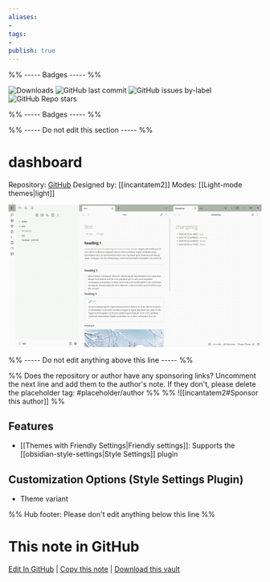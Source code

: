```yaml
---
aliases:
- 
tags: 
- 
publish: true
---
```


%% ----- Badges ----- %%

![Downloads](https://img.shields.io/badge/downloads-211-573E7A?style=for-the-badge&logo=)
![GitHub last commit](https://img.shields.io/github/last-commit/incantatem2/Obsidian-dashboard?color=573E7A&label=last%20update&logo=github&style=for-the-badge)
![GitHub issues by-label](https://img.shields.io/github/issues/incantatem2/Obsidian-dashboard/help%20wanted?color=573E7A&logo=github&style=for-the-badge) 
![GitHub Repo stars](https://img.shields.io/github/stars/incantatem2/Obsidian-dashboard?color=573E7A&logo=github&style=for-the-badge)

%% ----- Badges ----- %%

%% ----- Do not edit this section ----- %%

# dashboard

Repository: [GitHub](https://github.com/incantatem2/Obsidian-dashboard)
Designed by: [[incantatem2]]
Modes: [[Light-mode themes|light]]



![screenshot](https://github.com/incantatem2/Obsidian-dashboard/raw/HEAD/images/thumbnail.jpg)

%% ----- Do not edit anything above this line ----- %% 

%% Does the repository or author have any sponsoring links? Uncomment the next line and add them to the author's note. If they don't, please delete the placeholder tag: #placeholder/author %%
%% ![[incantatem2#Sponsor this author]] %%


## Features

- [[Themes with Friendly Settings|Friendly settings]]: Supports the [[obsidian-style-settings|Style Settings]] plugin

## Customization Options (Style Settings Plugin) 
- Theme variant


%% Hub footer: Please don't edit anything below this line %%

# This note in GitHub

<span class="git-footer">[Edit In GitHub](https://github.dev/obsidian-community/obsidian-hub/blob/main/02%20-%20Community%20Expansions/02.05%20All%20Community%20Expansions/Themes/dashboard.md "git-hub-edit-note") | [Copy this note](https://raw.githubusercontent.com/obsidian-community/obsidian-hub/main/02%20-%20Community%20Expansions/02.05%20All%20Community%20Expansions/Themes/dashboard.md "git-hub-copy-note") | [Download this vault](https://github.com/obsidian-community/obsidian-hub/archive/refs/heads/main.zip "git-hub-download-vault") </span>
